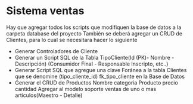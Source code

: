 # Sistema ventas

Hay que agregar todos los scripts que modifiquen la base de datos a la carpeta database del proyecto
También se deberá agregar un CRUD de Clientes, para lo cual se necesitara hacer lo siguiente
* Generar Controladores de Cliente
* Generar un Script SQL de la Tabla TipoCliente(Id (PK)- Nombre - Descripción) (Consumidor Final - Responsable Inscripto, etc..)
* Generar Script SQL que agregue una clave Foránea a la tabla Clientes que se denomine (tipo_cliente_id) fk_tipo_cliente en la Base de Datos
* Generar el CRUD de Productos
 Nombre
  categoria Producto
precio
cantidad
Agregar al modelo soporte ventas de uno o mas artículos(Maestro - Detalle)

